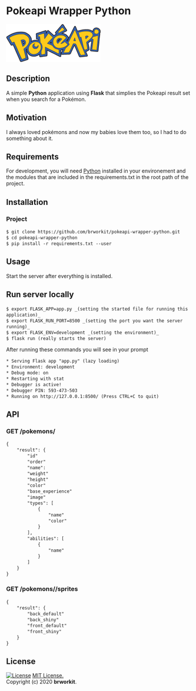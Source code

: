 # Pokeapi Wrapper Python

![Web Application](https://raw.githubusercontent.com/PokeAPI/media/master/logo/pokeapi_256.png)
<!-- <a href="http://fvcproductions.com"><img src="https://avatars1.githubusercontent.com/u/4284691?v=3&s=200" title="FVCproductions" alt="FVCproductions"></a> -->

## Description
A simple **Python** application using **Flask** that simplies the Pokeapi result set when you search for a Pokémon. 

## Motivation
I always loved pokémons and now my babies love them too, so I had to do something about it. 

## Requirements
For development, you will need [Python](https://www.python.org/downloads/release/python-382/) installed in your environement and the modules that are included in the requirements.txt in the root path of the project. 
    
## Installation

### Project
    $ git clone https://github.com/brworkit/pokeapi-wrapper-python.git
    $ cd pokeapi-wrapper-python
    $ pip install -r requirements.txt --user
    
## Usage

Start the server after everything is installed.

## Run server locally
    
    $ export FLASK_APP=app.py _(setting the started file for running this application)_
    $ export FLASK_RUN_PORT=8500 _(setting the port you want the server running)_
    $ export FLASK_ENV=development _(setting the environment)_
    $ flask run (really starts the server)

After running these commands you will see in your prompt

    * Serving Flask app "app.py" (lazy loading)
    * Environment: development
    * Debug mode: on
    * Restarting with stat
    * Debugger is active!
    * Debugger PIN: 593-473-503
    * Running on http://127.0.0.1:8500/ (Press CTRL+C to quit)


## API
### GET /pokemons/<id>
    {
        "result": {
            "id"
            "order"
            "name":
            "weight"
            "height"
            "color"
            "base_experience"
            "image"
            "types": [
                {
                    "name"
                    "color"
                }
            ],
            "abilities": [
                {
                    "name"
                }
            ]
        }
    }
### GET /pokemons/<id>/sprites
    {
        "result": {
            "back_default"
            "back_shiny"
            "front_default"
            "front_shiny"
        }
    }



## License
[![License](http://img.shields.io/:license-mit-blue.svg?style=flat-square)](http://badges.mit-license.org)
[MIT License.](https://opensource.org/licenses/MIT)    
Copyright (c) 2020 **brworkit**.
